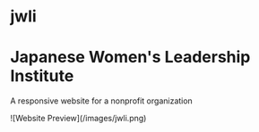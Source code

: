 # jwli

<h1>Japanese Women's Leadership Institute</h1>
<p>A responsive website for a nonprofit organization<p>
![Website Preview](/images/jwli.png)
